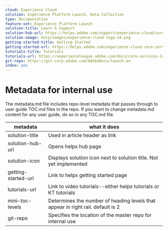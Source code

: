 ```yaml
---
cloud: Experience Cloud
solution: Experience Platform Launch, Data Collection
type: Documentation
feature-set: Experience Platform Launch
solution-title: Learn & Support
solution-hub-url: https://helpx.adobe.com/support/experience-cloud/core-services.html
solution-image: help/images/experience-cloud-logo-24.png
getting-started-title: Getting Started
getting-started-url: https://helpx.adobe.com/experience-cloud-core-services/get-started.html
tutorials-title: Tutorials
tutorials-url: https://experienceleague.adobe.com/docs/core-services-learn/tutorials/overview.html
git-repo: https://git.corp.adobe.com/AdobeDocs/launch.en
index: yes
---
```


# Metadata for internal use

<!--old tutorial link: https://helpx.adobe.com/analytics/how-to/adobe-launch-publishing-process.html -->

The metadata.md file includes repo-level metadata that passes through to user guide TOC.md files in the repo. If you want to change metadata.md content for any user guide, do so in any TOC.md file.

| metadata | what it does |
|--- |--- |
| solution-title | Used in article header as link |
| solution-hub-url | Opens helpx hub page |
| solution-icon | Displays solution icon next to solution title. Not yet implemented |
| getting-started-url | Link to helpx getting started page |
| tutorials-url | Link to video tutorials--either helpx tutorials or KT tutorials |
| mini-toc-levels | Determines the number of heading levels that appear in right rail. default is 2 |
| git-repo | Specifies the location of the master repo for internal use |
